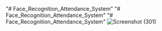"# Face_Recognition_Attendance_System" 
"# Face_Recognition_Attendance_System" 
"# Face_Recognition_Attendance_System" 
![Screenshot (301)](https://user-images.githubusercontent.com/65654655/129469977-3615f787-c11d-4fbb-88e3-45f399ff52e3.png)

